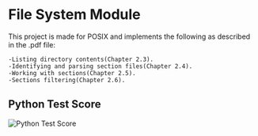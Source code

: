 # File System Module
This project is made for POSIX and implements the following as described in the .pdf file:
```
-Listing directory contents(Chapter 2.3).
-Identifying and parsing section files(Chapter 2.4).
-Working with sections(Chapter 2.5).
-Sections filtering(Chapter 2.6).
```

## Python Test Score
![Python Test Score](https://user-images.githubusercontent.com/56603839/226363996-53b00b25-afd1-4af9-bdee-bde396abd869.png)
